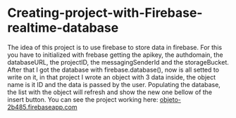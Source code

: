 # Creating-project-with-Firebase-realtime-database
The idea of this project is to use firebase to store data in firebase.
For this you have to initialized with frebase getting the apikey, the authdomain, the databaseURL, the projectID, the messagingSenderId and the storageBucket. 
After that I got the database with firebase.database(), now is all setted to write on it, in that project I wrote an object with 3 data inside, the object name is it ID and the data is passed by the user. Populating the database, the list with the object will refresh and show the new one bellow of the insert button.
You can see the project working here: [objeto-2b485.firebaseapp.com](objeto-2b485.firebaseapp.com)
